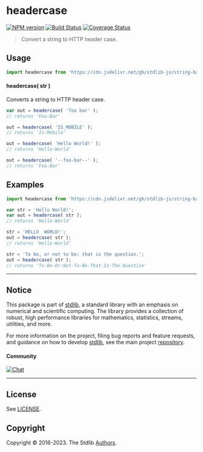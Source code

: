 <!--

@license Apache-2.0

Copyright (c) 2023 The Stdlib Authors.

Licensed under the Apache License, Version 2.0 (the "License");
you may not use this file except in compliance with the License.
You may obtain a copy of the License at

   http://www.apache.org/licenses/LICENSE-2.0

Unless required by applicable law or agreed to in writing, software
distributed under the License is distributed on an "AS IS" BASIS,
WITHOUT WARRANTIES OR CONDITIONS OF ANY KIND, either express or implied.
See the License for the specific language governing permissions and
limitations under the License.

-->

# headercase

[![NPM version][npm-image]][npm-url] [![Build Status][test-image]][test-url] [![Coverage Status][coverage-image]][coverage-url] <!-- [![dependencies][dependencies-image]][dependencies-url] -->

> Convert a string to HTTP header case.

<!-- Package usage documentation. -->



<section class="usage">

## Usage

```javascript
import headercase from 'https://cdn.jsdelivr.net/gh/stdlib-js/string-base-headercase@deno/mod.js';
```

#### headercase( str )

Converts a string to HTTP header case.

```javascript
var out = headercase( 'foo bar' );
// returns 'Foo-Bar'

out = headercase( 'IS_MOBILE' );
// returns 'Is-Mobile'

out = headercase( 'Hello World!' );
// returns 'Hello-World'

out = headercase( '--foo-bar--' );
// returns 'Foo-Bar'
```

</section>

<!-- /.usage -->

<!-- Package usage examples. -->

<section class="examples">

## Examples

```javascript
import headercase from 'https://cdn.jsdelivr.net/gh/stdlib-js/string-base-headercase@deno/mod.js';

var str = 'Hello World!';
var out = headercase( str );
// returns 'Hello-World'

str = 'HELLO  WORLD!';
out = headercase( str );
// returns 'Hello-World'

str = 'To be, or not to be: that is the question.';
out = headercase( str );
// returns 'To-Be-Or-Not-To-Be-That-Is-The-Question'
```

</section>

<!-- /.examples -->

<!-- Section for related `stdlib` packages. Do not manually edit this section, as it is automatically populated. -->

<section class="related">

</section>

<!-- /.related -->

<!-- Section for all links. Make sure to keep an empty line after the `section` element and another before the `/section` close. -->


<section class="main-repo" >

* * *

## Notice

This package is part of [stdlib][stdlib], a standard library with an emphasis on numerical and scientific computing. The library provides a collection of robust, high performance libraries for mathematics, statistics, streams, utilities, and more.

For more information on the project, filing bug reports and feature requests, and guidance on how to develop [stdlib][stdlib], see the main project [repository][stdlib].

#### Community

[![Chat][chat-image]][chat-url]

---

## License

See [LICENSE][stdlib-license].


## Copyright

Copyright &copy; 2016-2023. The Stdlib [Authors][stdlib-authors].

</section>

<!-- /.stdlib -->

<!-- Section for all links. Make sure to keep an empty line after the `section` element and another before the `/section` close. -->

<section class="links">

[npm-image]: http://img.shields.io/npm/v/@stdlib/string-base-headercase.svg
[npm-url]: https://npmjs.org/package/@stdlib/string-base-headercase

[test-image]: https://github.com/stdlib-js/string-base-headercase/actions/workflows/test.yml/badge.svg?branch=v0.0.2
[test-url]: https://github.com/stdlib-js/string-base-headercase/actions/workflows/test.yml?query=branch:v0.0.2

[coverage-image]: https://img.shields.io/codecov/c/github/stdlib-js/string-base-headercase/main.svg
[coverage-url]: https://codecov.io/github/stdlib-js/string-base-headercase?branch=main

<!--

[dependencies-image]: https://img.shields.io/david/stdlib-js/string-base-headercase.svg
[dependencies-url]: https://david-dm.org/stdlib-js/string-base-headercase/main

-->

[chat-image]: https://img.shields.io/gitter/room/stdlib-js/stdlib.svg
[chat-url]: https://app.gitter.im/#/room/#stdlib-js_stdlib:gitter.im

[stdlib]: https://github.com/stdlib-js/stdlib

[stdlib-authors]: https://github.com/stdlib-js/stdlib/graphs/contributors

[umd]: https://github.com/umdjs/umd
[es-module]: https://developer.mozilla.org/en-US/docs/Web/JavaScript/Guide/Modules

[deno-url]: https://github.com/stdlib-js/string-base-headercase/tree/deno
[umd-url]: https://github.com/stdlib-js/string-base-headercase/tree/umd
[esm-url]: https://github.com/stdlib-js/string-base-headercase/tree/esm
[branches-url]: https://github.com/stdlib-js/string-base-headercase/blob/main/branches.md

[stdlib-license]: https://raw.githubusercontent.com/stdlib-js/string-base-headercase/main/LICENSE

</section>

<!-- /.links -->
